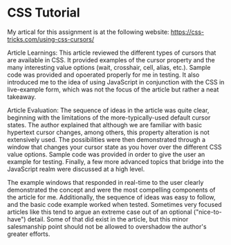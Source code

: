 # CSS Tutorial

My artical for this assignment is at the following website: https://css-tricks.com/using-css-cursors/

Article Learnings:
This article reviewed the different types of cursors that are available in CSS.  It provided examples of the cursor property and the many interesting value options (wait, crosshair, cell, alias, etc.).  Sample code was provided and opoerated properly for me in testing.  It also introduced me to the idea of using JavaScript in conjunction with the CSS in live-example form, which was not the focus of the article but rather a neat takeaway.    

Article Evaluation:
The sequence of ideas in the article was quite clear, beginning with the limitations of the more-typically-used default cursor states.  The author explained that although we are familiar with basic hypertext cursor changes, among others, this property alteration is not extensively used.  The possibilities were then demonstrated through a window that changes your cursor state as you hover over the different CSS value options.  Sample code was provided in order to give the user an example for testing.  Finally, a few more advanced topics that bridge into the JavaScript realm were discussed at a high level.


The example windows that responded in real-time to the user clearly demonstrated the concept and were the most compelling components of the article for me.  Additionally, the sequence of ideas was easy to follow, and the basic code example worked when tested.  Sometimes very focused articles like this tend to argue an extreme case out of an optional ("nice-to-have") detail.  Some of that did exist in the article, but this minor salesmanship point should not be allowed to overshadow the author's greater efforts.  
